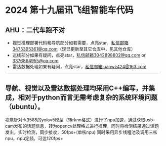 # 2024 第十九届讯飞组智能车代码
## AHU：二代车跑不对
- 视觉推理部署代码和导航部分如若需要，点亮star，私信邮箱3475395361@qq.com（现已更新至其它仓库中，见其他仓库）
- 巡线部分如果有疑问，点亮star，私信邮箱3042898802@qq.com or 3376864955@qq.com
- 雷达数据处理如果有疑问，点亮star，私信邮箱luanwz424@163.com
-----------------------------------------------------------------------
导航、视觉以及雷达数据处理均采用C++编写，并集成，相对于python而言无需考虑复杂的系统环境问题（ubuntu）。
-----------------------------------------------------------------------
视觉针对rk3588的yolov5模型（转rknn格式）进行了npu加速，通过获取usb-cam发布的话题信息，转为opencv处理格式进行推理，同时将检测结果通过话题发出，实时检测，同步接收，50fps+(单核npu)
同时采用异步线程池及调用三核npu，npu定频，可达120fps+

